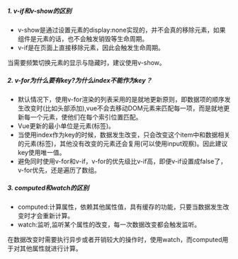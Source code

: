 ##### 1. v-if和v-show的区别

- v-show是通过设置元素的display:none实现的，并不会真的移除元素，如果组件是元素的话，也不会触发销毁等生命周期。
- v-if是在页面上直接移除元素，因此会触发生命周期。

当需要频繁切换元素的显示与隐藏时，建议使用v-show。

##### 2. v-for为什么要有key?为什么index不能作为key？

- 默认情况下，使用v-for渲染的列表采用的是就地更新原则，即数据项的顺序发生改变时(比如头部添加),vue不会去移动DOM元素来匹配每一项，而是就地更新每一个元素，使他们在每个索引位置匹配。
- Vue更新的最小单位是元素(标签)。
- 当使用index作为key的时候，数据发生改变，只会改变这个item中和数据相关的元素(标签)，其他没有改变的元素还会复用(可以使用input观察)。因此建议key使用唯一值。
- 避免同时使用v-for和v-if，v-for的优先级比v-if高，即便v-if设置成false了，v-for优先，还是遍历了数组。



##### 3. computed和watch的区别

- computed:计算属性，依赖其他属性值，具有缓存的功能，只要当数据发生改变时才会重新计算。
- watch:监听,监听某个属性的改变，每一次数据改变都会触发监听。

在数据改变时需要执行异步或者开销较大的操作时，使用watch，而computed用于对其他属性就进行计算。

